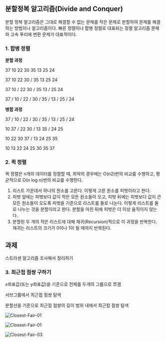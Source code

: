 ## 분할정복 알고리즘(Divide and Conquer)

분할 정복 알고리즘은 그대로 해결할 수 없는 문제를 작은 문제로 분할하여 문제를 해결하는 방법이나 알고리즘이다. 빠른 정렬이나 합병 정렬로 대표되는 정렬 알고리즘 문제와 고속 푸리에 변환 문제가 대표적이다.

### 1. 합병 정렬

**분할 과정**

37 10 22 30 35 13 25 24

37 10 22 30 / 35 13 25 24

37 10 / 22 30 / 35 13 / 25 24

37 / 10 / 22 / 30 / 35 / 13 / 25 / 24

**병합 과정**

37 / 10 / 22 / 30 / 35 / 13 / 25 / 24

10 37 / 22 30 / 13 35 / 24 25

10 22 30 37 / 13 24 25 35

10 13 22 24 25 30 35 37



### 2. 퀵 정렬

퀵 정렬은 n개의 데이터를 정렬할 때, 최악의 경우에는 O(n2)번의 비교를 수행하고, 평균적으로 O(n log n)번의 비교를 수행한다.

1. 리스트 가운데서 하나의 원소를 고른다. 이렇게 고른 원소를 피벗이라고 한다.
2. 피벗 앞에는 피벗보다 값이 작은 모든 원소들이 오고, 피벗 뒤에는 피벗보다 값이 큰 모든 원소들이 오도록 피벗을 기준으로 리스트를 둘로 나눈다. 이렇게 리스트를 둘로 나누는 것을 분할이라고 한다. 분할을 마친 뒤에 피벗은 더 이상 움직이지 않는다.
3. 분할된 두 개의 작은 리스트에 대해 재귀(Recursion)적으로 이 과정을 반복한다. 재귀는 리스트의 크기가 0이나 1이 될 때까지 반복된다.



## 과제

스트라센 알고리즘 조사해서 정리하기



### 3. 최근접 점쌍 구하기

x좌표값(또는 y좌표값)을 기준으로 전체를 두개의 그룹으로 쪼갬

서브그룹에서 최근접 점쌍 탐색

분할선을 기준으로 최근접 점쌍의 길이 범위 내에서 최근접 점쌍 탐색

![Closest-Fair-01](/Users/kina/Documents/GitHub/kusakina0608.github.io/assets/images/2020-04-03-Divide-and-Conquer/Closest-Fair-01.gif)

![Closest-Fair-01](/Users/kina/Documents/GitHub/kusakina0608.github.io/assets/images/2020-04-03-Divide-and-Conquer/Closest-Fair-02.gif)

![Closest-Fair-03](/Users/kina/Documents/GitHub/kusakina0608.github.io/assets/images/2020-04-03-Divide-and-Conquer/Closest-Fair-03.gif)

